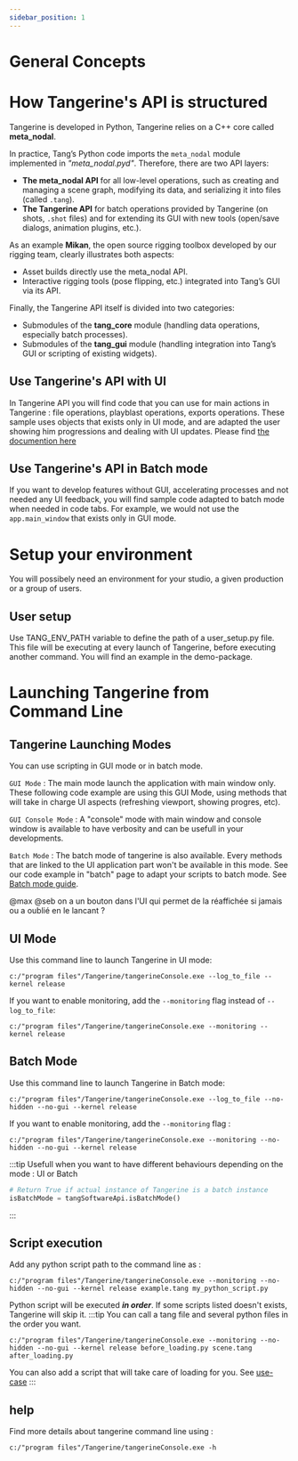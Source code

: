 ```yaml
---
sidebar_position: 1
---
```

# General Concepts

# How Tangerine's API is structured

Tangerine is developed in Python, Tangerine relies on a C++ core called **meta_nodal**.

In practice, Tang’s Python code imports the `meta_nodal` module implemented in *"meta_nodal.pyd"*.
Therefore, there are two API layers:

- **The meta_nodal API** for all low-level operations, such as creating and managing a scene graph, modifying its data, and serializing it into files (called `.tang`).
- **The Tangerine API** for batch operations provided by Tangerine (on shots, `.shot` files) and for extending its GUI with new tools (open/save dialogs, animation plugins, etc.).

As an example **Mikan**, the open source rigging toolbox developed by our rigging team, clearly illustrates both aspects:
- Asset builds directly use the meta_nodal API.
- Interactive rigging tools (pose flipping, etc.) integrated into Tang’s GUI via its API.

Finally, the Tangerine API itself is divided into two categories:
- Submodules of the **tang_core** module (handling data operations, especially batch processes).
- Submodules of the **tang_gui** module (handling integration into Tang’s GUI or scripting of existing widgets).

## Use Tangerine's API with UI

In Tangerine API you will find code that you can use for main actions in Tangerine : file operations, playblast operations, exports operations. These sample uses objects that exists only in UI mode, and are adapted the user showing him progressions and dealing with UI updates. Please find [the documention here](api)

## Use Tangerine's API in Batch mode

If you want to develop features without GUI, accelerating processes and not needed any UI feedback, you will find sample code adapted to batch mode when needed in code tabs.
For example, we would not use the ```app.main_window``` that exists only in GUI mode.

# Setup your environment
You will possibely need an environment for your studio, a given production or a group of users.

## User setup

Use TANG_ENV_PATH variable to define the path of a user_setup.py file.
This file will be executing at every launch of Tangerine, before executing another command.
You will find an example in the demo-package.

# Launching Tangerine from Command Line

## Tangerine Launching Modes
You can use scripting in GUI mode or in batch mode.

`GUI Mode` : The main mode launch the application with main window only. These following code example are using this GUI Mode, using methods that will take in charge UI aspects (refreshing viewport, showing progres, etc).

`GUI Console Mode` : A "console" mode with main window and console window is available to have verbosity and can be usefull in your developments.

`Batch Mode` : The batch mode of tangerine is also available. Every methods that are linked to the UI application part won't be available in this mode. See our code example in "batch" page to adapt your scripts to batch mode. See [Batch mode guide](batch#batch-mode).

@max @seb on a un bouton dans l'UI qui permet de la réaffichée si jamais ou a oublié en le lancant ?


## UI Mode
Use this command line to launch Tangerine in UI mode:

```
c:/"program files"/Tangerine/tangerineConsole.exe --log_to_file --kernel release
```

If you want to enable monitoring, add the `--monitoring` flag instead of `--log_to_file`:

```
c:/"program files"/Tangerine/tangerineConsole.exe --monitoring --kernel release
```

## Batch Mode

Use this command line to launch Tangerine in Batch mode:
```
c:/"program files"/Tangerine/tangerineConsole.exe --log_to_file --no-hidden --no-gui --kernel release
```

If you want to enable monitoring, add the `--monitoring` flag :
```
c:/"program files"/Tangerine/tangerineConsole.exe --monitoring --no-hidden --no-gui --kernel release
```

:::tip
Usefull when you want to have different behaviours depending on the mode : UI or Batch
```python
# Return True if actual instance of Tangerine is a batch instance
isBatchMode = tangSoftwareApi.isBatchMode()
```
:::

## Script execution
Add any python script path to the command line as :

```
c:/"program files"/Tangerine/tangerineConsole.exe --monitoring --no-hidden --no-gui --kernel release example.tang my_python_script.py
```
Python script will be executed ***in order***. If some scripts listed doesn't exists, Tangerine will skip it.
:::tip
You can call a tang file and several python files in the order you want.
```
c:/"program files"/Tangerine/tangerineConsole.exe --monitoring --no-hidden --no-gui --kernel release before_loading.py scene.tang after_loading.py
```
You can also add a script that will take care of loading for you. See [use-case](usecase#activating-actions-after-saving-a-document)
:::

## help
Find more details about tangerine command line using :
```
c:/"program files"/Tangerine/tangerineConsole.exe -h
```

